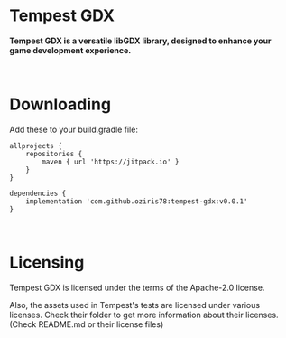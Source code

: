 



# Tempest GDX

<b>Tempest GDX is a versatile libGDX library, designed to enhance your game development experience.</b>


<br>

# Downloading

Add these to your build.gradle file:

```GRADLE
allprojects {
    repositories {
        maven { url 'https://jitpack.io' }
    }
}

dependencies {
    implementation 'com.github.oziris78:tempest-gdx:v0.0.1'
}
```


<br>


# Licensing

Tempest GDX is licensed under the terms of the Apache-2.0 license.

Also, the assets used in Tempest's tests are licensed under various licenses. Check their folder to get more information about their licenses. (Check README.md or their license files)  



